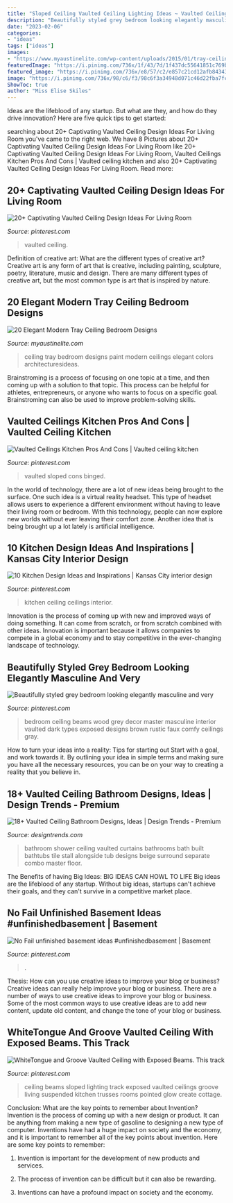 ```yaml
---
title: "Sloped Ceiling Vaulted Ceiling Lighting Ideas ~ Vaulted Ceiling"
description: "Beautifully styled grey bedroom looking elegantly masculine and very"
date: "2023-02-06"
categories:
- "ideas"
tags: ["ideas"]
images:
- "https://www.myaustinelite.com/wp-content/uploads/2015/01/tray-ceiling-bedroom-with-romantic-pattern-and-chandelier.jpg"
featuredImage: "https://i.pinimg.com/736x/1f/43/7d/1f437dc55641851c769ba95aa1b97e12--sloped-ceiling-ceiling-beams.jpg"
featured_image: "https://i.pinimg.com/736x/e8/57/c2/e857c21cd12afb84343e7da1d866e5bd--faux-wood-beams-vaulted-vaulted-ceilings-with-beams.jpg?b=t"
image: "https://i.pinimg.com/736x/98/c6/f3/98c6f3a34948d071c46d22fba7fc1db4.jpg"
ShowToc: true
author: "Miss Elise Skiles"
---
```



Ideas are the lifeblood of any startup. But what are they, and how do they drive innovation? Here are five quick tips to get started: 

	

		
searching about 20+ Captivating Vaulted Ceiling Design Ideas For Living Room you've came to the right web. We have 8 Pictures about 20+ Captivating Vaulted Ceiling Design Ideas For Living Room like 20+ Captivating Vaulted Ceiling Design Ideas For Living Room, Vaulted Ceilings Kitchen Pros And Cons | Vaulted ceiling kitchen and also 20+ Captivating Vaulted Ceiling Design Ideas For Living Room. Read more:
		
    
## 20+ Captivating Vaulted Ceiling Design Ideas For Living Room

<img loading=lazy src="https://i.pinimg.com/736x/98/c6/f3/98c6f3a34948d071c46d22fba7fc1db4.jpg" onerror="this.onerror=null;this.src='https://tse2.mm.bing.net/th?id=OIP.IYj_z0QDIVgzrh6kpDEd9gHaLR&amp;pid=15.1';" alt="20+ Captivating Vaulted Ceiling Design Ideas For Living Room">

_Source: pinterest.com_

>vaulted ceiling. 

	

Definition of creative art: What are the different types of creative art?
Creative art is any form of art that is creative, including painting, sculpture, poetry, literature, music and design. There are many different types of creative art, but the most common type is art that is inspired by nature.

    
## 20 Elegant Modern Tray Ceiling Bedroom Designs

<img loading=lazy src="https://www.myaustinelite.com/wp-content/uploads/2015/01/tray-ceiling-bedroom-with-romantic-pattern-and-chandelier.jpg" onerror="this.onerror=null;this.src='https://tse1.mm.bing.net/th?id=OIP.CTn_qnJuJx9Ij6OySV25iQHaE7&amp;pid=15.1';" alt="20 Elegant Modern Tray Ceiling Bedroom Designs">

_Source: myaustinelite.com_

>ceiling tray bedroom designs paint modern ceilings elegant colors architecturesideas. 

	

Brainstroming is a process of focusing on one topic at a time, and then coming up with a solution to that topic. This process can be helpful for athletes, entrepreneurs, or anyone who wants to focus on a specific goal. Brainstroming can also be used to improve problem-solving skills.

    
## Vaulted Ceilings Kitchen Pros And Cons | Vaulted Ceiling Kitchen

<img loading=lazy src="https://i.pinimg.com/736x/79/1b/57/791b57d44056254cd323ad5ddac082ec.jpg" onerror="this.onerror=null;this.src='https://tse1.mm.bing.net/th?id=OIP.NIoGtaI96VKSAdI-ctKtjQHaMd&amp;pid=15.1';" alt="Vaulted Ceilings Kitchen Pros And Cons | Vaulted ceiling kitchen">

_Source: pinterest.com_

>vaulted sloped cons binged. 

	

In the world of technology, there are a lot of new ideas being brought to the surface. One such idea is a virtual reality headset. This type of headset allows users to experience a different environment without having to leave their living room or bedroom. With this technology, people can now explore new worlds without ever leaving their comfort zone. Another idea that is being brought up a lot lately is artificial intelligence.

    
## 10 Kitchen Design Ideas And Inspirations | Kansas City Interior Design

<img loading=lazy src="https://i.pinimg.com/736x/f7/63/ce/f763ce6ca797c6d4fde0d1ba04ad928d--kitchen-ceilings-tray-ceilings.jpg?b=t" onerror="this.onerror=null;this.src='https://tse4.mm.bing.net/th?id=OIP.8ONqNRIUGetvKfOcMjjtFAHaLH&amp;pid=15.1';" alt="10 Kitchen Design Ideas and Inspirations | Kansas City interior design">

_Source: pinterest.com_

>kitchen ceiling ceilings interior. 

	

Innovation is the process of coming up with new and improved ways of doing something. It can come from scratch, or from scratch combined with other ideas. Innovation is important because it allows companies to compete in a global economy and to stay competitive in the ever-changing landscape of technology.

    
## Beautifully Styled Grey Bedroom Looking Elegantly Masculine And Very

<img loading=lazy src="https://i.pinimg.com/736x/e8/57/c2/e857c21cd12afb84343e7da1d866e5bd--faux-wood-beams-vaulted-vaulted-ceilings-with-beams.jpg?b=t" onerror="this.onerror=null;this.src='https://tse2.mm.bing.net/th?id=OIP.tshWi6GhGdIGsm4vYWPuPgHaLI&amp;pid=15.1';" alt="Beautifully styled grey bedroom looking elegantly masculine and very">

_Source: pinterest.com_

>bedroom ceiling beams wood grey decor master masculine interior vaulted dark types exposed designs brown rustic faux comfy ceilings gray. 

	

How to turn your ideas into a reality: Tips for starting out
Start with a goal, and work towards it. By outlining your idea in simple terms and making sure you have all the necessary resources, you can be on your way to creating a reality that you believe in.

    
## 18+ Vaulted Ceiling Bathroom Designs, Ideas | Design Trends - Premium

<img loading=lazy src="https://images.designtrends.com/wp-content/uploads/2016/09/07162400/Classic-Vaulted-Ceiling-Bathroom-.jpg" onerror="this.onerror=null;this.src='https://tse1.mm.bing.net/th?id=OIP._BEvFhQu-W-sST5x3foskgHaJ4&amp;pid=15.1';" alt="18+ Vaulted Ceiling Bathroom Designs, Ideas | Design Trends - Premium">

_Source: designtrends.com_

>bathroom shower ceiling vaulted curtains bathrooms bath built bathtubs tile stall alongside tub designs beige surround separate combo master floor. 

	

The Benefits of having Big Ideas:
BIG IDEAS CAN HOWL TO LIFE
Big ideas are the lifeblood of any startup. Without big ideas, startups can't achieve their goals, and they can't survive in a competitive market place.

    
## No Fail Unfinished Basement Ideas #unfinishedbasement | Basement

<img loading=lazy src="https://i.pinimg.com/736x/7a/d5/43/7ad54332ce0f73a99efefb50fed3fa00.jpg" onerror="this.onerror=null;this.src='https://tse2.mm.bing.net/th?id=OIP.bZg3SYE6XDvEtfmFxpoMXAHaFU&amp;pid=15.1';" alt="No Fail unfinished basement ideas #unfinishedbasement | Basement">

_Source: pinterest.com_

>. 

	

Thesis: How can you use creative ideas to improve your blog or business?
Creative ideas can really help improve your blog or business. There are a number of ways to use creative ideas to improve your blog or business. Some of the most common ways to use creative ideas are to add new content, update old content, and change the tone of your blog or business.

    
## WhiteTongue And Groove Vaulted Ceiling With Exposed Beams. This Track

<img loading=lazy src="https://i.pinimg.com/736x/1f/43/7d/1f437dc55641851c769ba95aa1b97e12--sloped-ceiling-ceiling-beams.jpg" onerror="this.onerror=null;this.src='https://tse2.mm.bing.net/th?id=OIP.9yt6i941Emc3RfAxfHw5VgHaKq&amp;pid=15.1';" alt="WhiteTongue and Groove Vaulted Ceiling with Exposed Beams. This track">

_Source: pinterest.com_

>ceiling beams sloped lighting track exposed vaulted ceilings groove living suspended kitchen trusses rooms pointed glow create cottage. 

	

Conclusion: What are the key points to remember about Invention?
Invention is the process of coming up with a new design or product. It can be anything from making a new type of gasoline to designing a new type of computer. Inventions have had a huge impact on society and the economy, and it is important to remember all of the key points about invention. Here are some key points to remember:
1) Invention is important for the development of new products and services.

2) The process of invention can be difficult but it can also be rewarding.

3) Inventions can have a profound impact on society and the economy.

